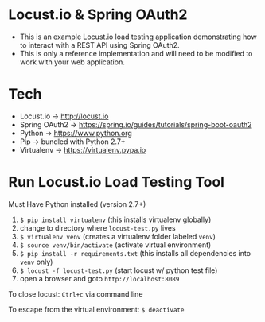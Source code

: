 # Locust.io & Spring OAuth2
- This is an example Locust.io load testing application demonstrating how to interact with a REST API using Spring OAuth2.
- This is only a reference implementation and will need to be modified to work with your web application.

# Tech
- Locust.io → http://locust.io
- Spring OAuth2 → https://spring.io/guides/tutorials/spring-boot-oauth2
- Python → https://www.python.org
- Pip → bundled with Python 2.7+
- Virtualenv → https://virtualenv.pypa.io

# Run Locust.io Load Testing Tool

Must Have Python installed (version 2.7+)

1.  `$ pip install virtualenv`  (this installs virtualenv globally)
2.  change to directory where `locust-test.py` lives
3.  `$ virtualenv venv` (creates a virtualenv folder labeled `venv`)
4.  `$ source venv/bin/activate` (activate virtual environment)
5.  `$ pip install -r requirements.txt` (this installs all dependencies into `venv` only)
6.  `$ locust -f locust-test.py` (start locust w/ python test file)
7.  open a browser and goto `http://localhost:8089`

To close locust:  `Ctrl+c` via command line

To escape from the virtual environment:  `$ deactivate`

